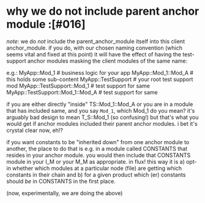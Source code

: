 # why we do not include parent anchor module :[#016]

*note*: we do *not* include the parent_anchor_module itself
into this client anchor_module. if you do, with our chosen naming
convention (which seems vital and fixed at this point)
it will have the effect of having the test-support
anchor modules masking the client modules of the same name:

  e.g.:  MyApp::Mod_1                      # business logic for your app
         MyApp::Mod_1::Mod_A               # this holds some sub-content
         MyApp::TestSupport                # your root test support mod
         MyApp::TestSupport::Mod_1         # test support for same
         MyApp::TestSupport::Mod_1::Mod_A  # test support for same


if you are either directly "inside" TS::Mod_1::Mod_A or you are in
a module that has included same, and you say `Mod_1`, which Mod_1
do you mean?  it's arguably bad design to mean T_S::Mod_1
(so confusing!) but that's what you would get if anchor modules
included their parent anchor modules. i bet it's crystal clear now,
eh!?

if you want constants to be "inherited down" from one anchor module
to another, the place to do that is e.g. in a module called CONSTANTS
that resides in your anchor module. you would then include that
CONSTANTS module in your I_M or your M_M as appropriate. in flux!
this way it is a) opt-in whether which modules at a particular node
(file) are getting which constants in their chain and b) for a given
product which (er) constants should *be* in CONSTANTS in the first
place.

(now, experimentally, we are doing the above)
